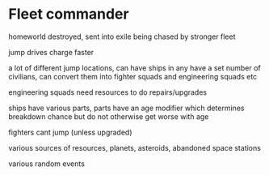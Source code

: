 # Fleet commander

homeworld destroyed, sent into exile
being chased by stronger fleet

jump drives charge faster

a lot of different jump locations, can have ships in any
have a set number of civilians, can convert them into fighter squads and engineering squads etc

engineering squads need resources to do repairs/upgrades

ships have various parts, parts have an age modifier which determines breakdown chance but do not otherwise get worse with age

fighters cant jump (unless upgraded)

various sources of resources, planets, asteroids, abandoned space stations

various random events
